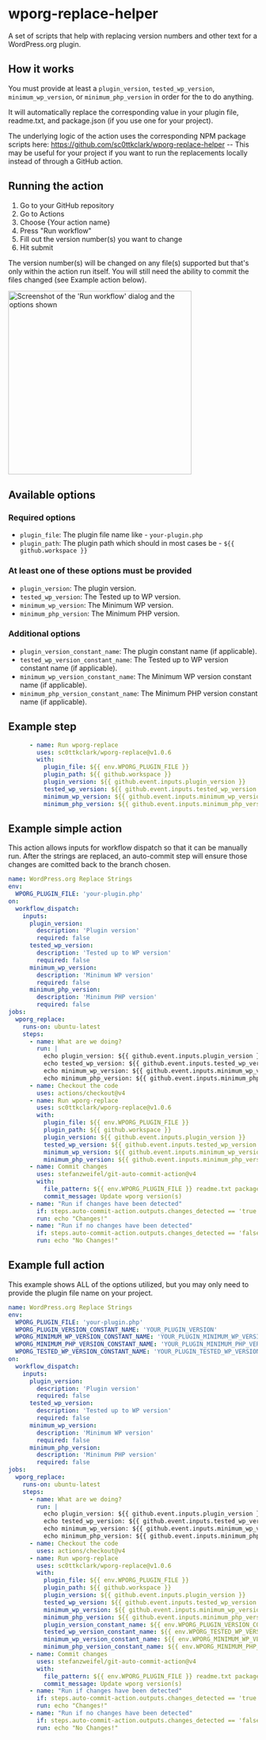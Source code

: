 # wporg-replace-helper
A set of scripts that help with replacing version numbers and other text for a WordPress.org plugin.

## How it works

You must provide at least a `plugin_version`, `tested_wp_version`, `minimum_wp_version`, or `minimum_php_version` in order for the to do anything.

It will automatically replace the corresponding value in your plugin file, readme.txt, and package.json (if you use one for your project).

The underlying logic of the action uses the corresponding NPM package scripts here: https://github.com/sc0ttkclark/wporg-replace-helper -- This may be useful for your project if you want to run the replacements locally instead of through a GitHub action.

## Running the action

1. Go to your GitHub repository
2. Go to Actions
3. Choose {Your action name}
4. Press "Run workflow"
5. Fill out the version number(s) you want to change
6. Hit submit

The version number(s) will be changed on any file(s) supported but that's only within the action run itself. You will still need the ability to commit the files changed (see Example action below).

<img width="370" alt="Screenshot of the 'Run workflow' dialog and the options shown" src="https://github.com/sc0ttkclark/wporg-replace/assets/709662/dfb3985b-ca01-4665-861f-2d8abe3b919a">

## Available options

### Required options

* `plugin_file`: The plugin file name like - `your-plugin.php`
* `plugin_path`: The plugin path which should in most cases be - `${{ github.workspace }}`

### At least one of these options must be provided

* `plugin_version`: The plugin version.
* `tested_wp_version`: The Tested up to WP version.
* `minimum_wp_version`: The Minimum WP version.
* `minimum_php_version`: The Minimum PHP version.

### Additional options

* `plugin_version_constant_name`: The plugin constant name (if applicable).
* `tested_wp_version_constant_name`: The Tested up to WP version constant name (if applicable).
* `minimum_wp_version_constant_name`: The Minimum WP version constant name (if applicable).
* `minimum_php_version_constant_name`: The Minimum PHP version constant name (if applicable).

## Example step

```yml
      - name: Run wporg-replace
        uses: sc0ttkclark/wporg-replace@v1.0.6
        with:
          plugin_file: ${{ env.WPORG_PLUGIN_FILE }}
          plugin_path: ${{ github.workspace }}
          plugin_version: ${{ github.event.inputs.plugin_version }}
          tested_wp_version: ${{ github.event.inputs.tested_wp_version }}
          minimum_wp_version: ${{ github.event.inputs.minimum_wp_version }}
          minimum_php_version: ${{ github.event.inputs.minimum_php_version }}
```

## Example simple action

This action allows inputs for workflow dispatch so that it can be manually run. After the strings are replaced, an auto-commit step will ensure those changes are comitted back to the branch chosen.

```yml
name: WordPress.org Replace Strings
env:
  WPORG_PLUGIN_FILE: 'your-plugin.php'
on:
  workflow_dispatch:
    inputs:
      plugin_version:
        description: 'Plugin version'
        required: false
      tested_wp_version:
        description: 'Tested up to WP version'
        required: false
      minimum_wp_version:
        description: 'Minimum WP version'
        required: false
      minimum_php_version:
        description: 'Minimum PHP version'
        required: false
jobs:
  wporg_replace:
    runs-on: ubuntu-latest
    steps:
      - name: What are we doing?
        run: |
          echo plugin_version: ${{ github.event.inputs.plugin_version }}
          echo tested_wp_version: ${{ github.event.inputs.tested_wp_version }}
          echo minimum_wp_version: ${{ github.event.inputs.minimum_wp_version }}
          echo minimum_php_version: ${{ github.event.inputs.minimum_php_version }}
      - name: Checkout the code
        uses: actions/checkout@v4
      - name: Run wporg-replace
        uses: sc0ttkclark/wporg-replace@v1.0.6
        with:
          plugin_file: ${{ env.WPORG_PLUGIN_FILE }}
          plugin_path: ${{ github.workspace }}
          plugin_version: ${{ github.event.inputs.plugin_version }}
          tested_wp_version: ${{ github.event.inputs.tested_wp_version }}
          minimum_wp_version: ${{ github.event.inputs.minimum_wp_version }}
          minimum_php_version: ${{ github.event.inputs.minimum_php_version }}
      - name: Commit changes
        uses: stefanzweifel/git-auto-commit-action@v4
        with:
          file_pattern: ${{ env.WPORG_PLUGIN_FILE }} readme.txt package.json
          commit_message: Update wporg version(s)
      - name: "Run if changes have been detected"
        if: steps.auto-commit-action.outputs.changes_detected == 'true'
        run: echo "Changes!"
      - name: "Run if no changes have been detected"
        if: steps.auto-commit-action.outputs.changes_detected == 'false'
        run: echo "No Changes!"
```

## Example full action

This example shows ALL of the options utilized, but you may only need to provide the plugin file name on your project.

```yml
name: WordPress.org Replace Strings
env:
  WPORG_PLUGIN_FILE: 'your-plugin.php'
  WPORG_PLUGIN_VERSION_CONSTANT_NAME: 'YOUR_PLUGIN_VERSION'
  WPORG_MINIMUM_WP_VERSION_CONSTANT_NAME: 'YOUR_PLUGIN_MINIMUM_WP_VERSION'
  WPORG_MINIMUM_PHP_VERSION_CONSTANT_NAME: 'YOUR_PLUGIN_MINIMUM_PHP_VERSION'
  WPORG_TESTED_WP_VERSION_CONSTANT_NAME: 'YOUR_PLUGIN_TESTED_WP_VERSION'
on:
  workflow_dispatch:
    inputs:
      plugin_version:
        description: 'Plugin version'
        required: false
      tested_wp_version:
        description: 'Tested up to WP version'
        required: false
      minimum_wp_version:
        description: 'Minimum WP version'
        required: false
      minimum_php_version:
        description: 'Minimum PHP version'
        required: false
jobs:
  wporg_replace:
    runs-on: ubuntu-latest
    steps:
      - name: What are we doing?
        run: |
          echo plugin_version: ${{ github.event.inputs.plugin_version }}
          echo tested_wp_version: ${{ github.event.inputs.tested_wp_version }}
          echo minimum_wp_version: ${{ github.event.inputs.minimum_wp_version }}
          echo minimum_php_version: ${{ github.event.inputs.minimum_php_version }}
      - name: Checkout the code
        uses: actions/checkout@v4
      - name: Run wporg-replace
        uses: sc0ttkclark/wporg-replace@v1.0.6
        with:
          plugin_file: ${{ env.WPORG_PLUGIN_FILE }}
          plugin_path: ${{ github.workspace }}
          plugin_version: ${{ github.event.inputs.plugin_version }}
          tested_wp_version: ${{ github.event.inputs.tested_wp_version }}
          minimum_wp_version: ${{ github.event.inputs.minimum_wp_version }}
          minimum_php_version: ${{ github.event.inputs.minimum_php_version }}
          plugin_version_constant_name: ${{ env.WPORG_PLUGIN_VERSION_CONSTANT_NAME }}
          tested_wp_version_constant_name: ${{ env.WPORG_TESTED_WP_VERSION_CONSTANT_NAME }}
          minimum_wp_version_constant_name: ${{ env.WPORG_MINIMUM_WP_VERSION_CONSTANT_NAME }}
          minimum_php_version_constant_name: ${{ env.WPORG_MINIMUM_PHP_VERSION_CONSTANT_NAME }}
      - name: Commit changes
        uses: stefanzweifel/git-auto-commit-action@v4
        with:
          file_pattern: ${{ env.WPORG_PLUGIN_FILE }} readme.txt package.json
          commit_message: Update wporg version(s)
      - name: "Run if changes have been detected"
        if: steps.auto-commit-action.outputs.changes_detected == 'true'
        run: echo "Changes!"
      - name: "Run if no changes have been detected"
        if: steps.auto-commit-action.outputs.changes_detected == 'false'
        run: echo "No Changes!"
```
